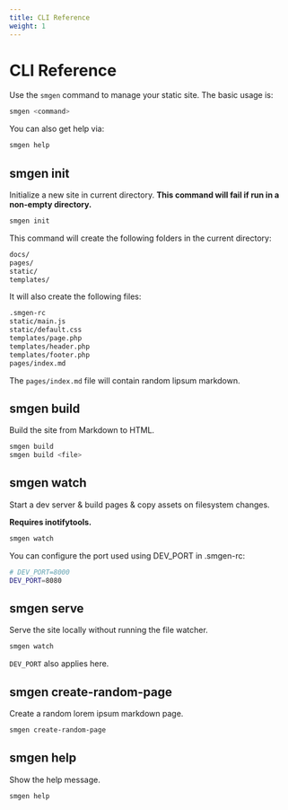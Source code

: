 ```yaml
---
title: CLI Reference
weight: 1
---
```


# CLI Reference

Use the `smgen` command to manage your static site. The basic usage is:

```bash
smgen <command>
```

You can also get help via:

```bash
smgen help
```
## smgen init

Initialize a new site in current directory. **This command will fail if run in a non-empty directory.**

```bash
smgen init
```

This command will create the following folders in the current directory:

```bash
docs/
pages/
static/
templates/
```

It will also create the following files:

```bash
.smgen-rc
static/main.js
static/default.css
templates/page.php
templates/header.php
templates/footer.php
pages/index.md
```

The `pages/index.md` file will contain random lipsum markdown.

## smgen build

Build the site from Markdown to HTML.

```bash
smgen build
smgen build <file>
```

## smgen watch

Start a dev server & build pages & copy assets on filesystem changes.

**Requires inotifytools.**

```bash
smgen watch
```

You can configure the port used using DEV_PORT in .smgen-rc:

```bash
# DEV_PORT=8000
DEV_PORT=8080
```

## smgen serve

Serve the site locally without running the file watcher.

```bash
smgen watch
```

`DEV_PORT` also applies here.


## smgen create-random-page

Create a random lorem ipsum markdown page.

```bash
smgen create-random-page
```

## smgen help

Show the help message.

```bash
smgen help
```
